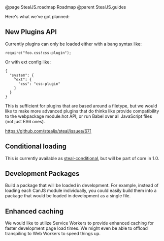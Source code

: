 @page StealJS.roadmap Roadmap
@parent StealJS.guides

Here's what we've got planned:

## New Plugins API

Currently plugins can only be loaded either with a bang syntax like:

```
require("foo.css!css-plugin");
```

Or with ext config like:

```
{
  "system": {
    "ext": {
      "css": "css-plugin"
    }
  }
}
```

This is sufficient for plugins that are based around a filetype, but we would like to make more advanced plugins that do thinks like provide compatibility to the webpackage module.hot API, or run Babel over all JavaScript files (not just ES6 ones).

https://github.com/stealjs/steal/issues/671

## Conditional loading

This is currently available as [steal-conditional](https://github.com/stealjs/conditional), but will be part of core in 1.0.

## Development Packages

Build a package that will be loaded in development. For example, instead of
loading each CanJS module individually, you could easily build them
into a package that would be loaded in development as a single file.

## Enhanced caching

We would like to utilize Service Workers to provide enhanced caching for faster development page load times. We might even be able to offload transpiling to Web Workers to speed things up.
